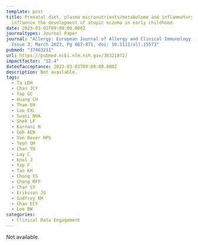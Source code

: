```yaml
---
template: post
title: Prenatal diet, plasma micronutrients/metabolome and inflammatory status
  influence the development of atopic eczema in early childhood
date: 2023-03-03T09:09:00.000Z
journaltypes: Journal Paper
journal: "Allergy: European Journal of Allergy and Clinical Immunology, Vol 78,
  Issue 3, March 2023, Pg 867-871, doi: 10.1111/all.15573"
pubmed: "37463211"
url: https://pubmed.ncbi.nlm.nih.gov/36321872/
impactfactor: "12.4"
dateofacceptance: 2023-03-03T09:09:00.000Z
description: Not available.
tags:
  - Ta LDH
  - Chan JCY
  - Yap GC
  - Huang CH
  - Tham EH
  - Loo EXL
  - Suani NHA
  - Shek LP
  - Karnani N
  - Goh AEN
  - Van Bever HPS
  - Teoh OH
  - Chan YH
  - Lay C
  - Knol J
  - Yap F
  - Tan KH
  - Chong YS
  - Chong MFF
  - Chan SY
  - Eriksson JG
  - Godfrey KM
  - Chan ECY
  - Lee BW
categories:
  - Clinical Data Engagement
---
```

Not available.